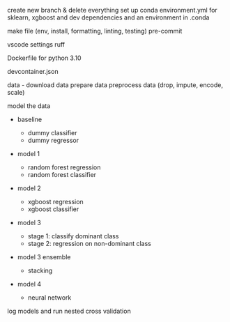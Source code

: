create new branch & delete everything
set up conda environment.yml for sklearn, xgboost and dev dependencies and an environment in .conda

make file (env, install, formatting, linting, testing)
pre-commit

vscode settings
ruff

Dockerfile for python 3.10

devcontainer.json

data - download data
prepare data
preprocess data (drop, impute, encode, scale)

model the data

- baseline

  - dummy classifier
  - dummy regressor

- model 1

  - random forest regression
  - random forest classifier

- model 2

  - xgboost regression
  - xgboost classifier

- model 3

  - stage 1: classify dominant class
  - stage 2: regression on non-dominant class

- model 3 ensemble

  - stacking

- model 4

  - neural network

log models and run nested cross validation
